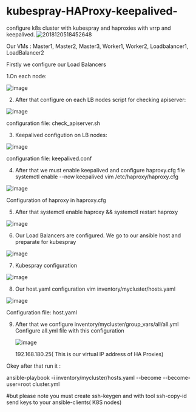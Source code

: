 # kubespray-HAProxy-keepalived-


configure k8s cluster with kubespray and haproxies with vrrp and keepalived.
![2018120518452648](https://user-images.githubusercontent.com/73755890/187443013-46de4c0f-e8fa-4b61-9ded-96964020a9a6.png)

Our VMs : Master1, Master2, Master3, Worker1, Worker2, Loadbalancer1, LoadBalancer2

Firstly we configure our Load Balancers

1.On each node:

![image](https://user-images.githubusercontent.com/73755890/187444510-1723b53d-650c-44d9-b117-3dfcf8439154.png)

2. After that configure on each LB nodes script for checking apiserver:
 
 ![image](https://user-images.githubusercontent.com/73755890/187444778-520c4fa7-7c43-4259-b663-1ab93092abb3.png)

configuration file: check_apiserver.sh

3. Keepalived configution on LB nodes:

![image](https://user-images.githubusercontent.com/73755890/187444969-c220622a-def7-4dbc-bc0a-0c7319378492.png)

configuration file: keepalived.conf

4. After that we must enable keepalived and configure haproxy.cfg file
systemctl enable --now keepalived
vim /etc/haproxy/haproxy.cfg 

![image](https://user-images.githubusercontent.com/73755890/187445601-d8606338-dc7a-4d7e-9053-a6a2959ee739.png)

Configuration of haproxy in haproxy.cfg

5. After that 
systemctl enable haproxy && systemctl restart haproxy

![image](https://user-images.githubusercontent.com/73755890/187447323-556b066c-aae5-4730-9454-9c043953e2b7.png)

6. Our Load Balancers are configured. We go to our ansible host and preparate for kubespray

![image](https://user-images.githubusercontent.com/73755890/187447702-53f7ecc7-8576-48f4-8f94-d71878800075.png)

7. Kubespray configuration

![image](https://user-images.githubusercontent.com/73755890/187448164-f439ebcc-1042-466e-a317-ed95c3c09aaa.png)

8. Our host.yaml configuration 
 vim inventory/mycluster/hosts.yaml
 
 ![image](https://user-images.githubusercontent.com/73755890/187448424-ab99d0b8-243c-467c-94a3-f78b851bb89f.png)

  Configuration file: host.yaml

9. After that we configure inventory/mycluster/group_vars/all/all.yml
   Configure all.yml file with this configuration
   
   ![image](https://user-images.githubusercontent.com/73755890/187449110-c76ebb25-f81b-4956-a266-c00355ea9031.png)

   192.168.180.25( This is our virtual IP address of HA Proxies)

Okey after that run it : 

ansible-playbook -i inventory/mycluster/hosts.yaml  --become --become-user=root cluster.yml

#but please note you must create ssh-keygen and with tool ssh-copy-id send keys to your ansible-clients( K8S nodes)

 

